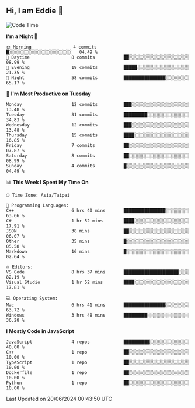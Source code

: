 ## Hi, I am Eddie 👋

<!--START_SECTION:waka-->
![Code Time](http://img.shields.io/badge/Code%20Time-169%20hrs%209%20mins-blue)

**I'm a Night 🦉** 

```text
🌞 Morning                4 commits           █░░░░░░░░░░░░░░░░░░░░░░░░   04.49 % 
🌆 Daytime                8 commits           ██░░░░░░░░░░░░░░░░░░░░░░░   08.99 % 
🌃 Evening                19 commits          █████░░░░░░░░░░░░░░░░░░░░   21.35 % 
🌙 Night                  58 commits          ████████████████░░░░░░░░░   65.17 % 
```
📅 **I'm Most Productive on Tuesday** 

```text
Monday                   12 commits          ███░░░░░░░░░░░░░░░░░░░░░░   13.48 % 
Tuesday                  31 commits          █████████░░░░░░░░░░░░░░░░   34.83 % 
Wednesday                12 commits          ███░░░░░░░░░░░░░░░░░░░░░░   13.48 % 
Thursday                 15 commits          ████░░░░░░░░░░░░░░░░░░░░░   16.85 % 
Friday                   7 commits           ██░░░░░░░░░░░░░░░░░░░░░░░   07.87 % 
Saturday                 8 commits           ██░░░░░░░░░░░░░░░░░░░░░░░   08.99 % 
Sunday                   4 commits           █░░░░░░░░░░░░░░░░░░░░░░░░   04.49 % 
```


📊 **This Week I Spent My Time On** 

```text
🕑︎ Time Zone: Asia/Taipei

💬 Programming Languages: 
C++                      6 hrs 40 mins       ████████████████░░░░░░░░░   63.66 % 
C#                       1 hr 52 mins        ████░░░░░░░░░░░░░░░░░░░░░   17.91 % 
JSON                     38 mins             ██░░░░░░░░░░░░░░░░░░░░░░░   06.07 % 
Other                    35 mins             █░░░░░░░░░░░░░░░░░░░░░░░░   05.58 % 
Markdown                 16 mins             █░░░░░░░░░░░░░░░░░░░░░░░░   02.64 % 

🔥 Editors: 
VS Code                  8 hrs 37 mins       █████████████████████░░░░   82.19 % 
Visual Studio            1 hr 52 mins        ████░░░░░░░░░░░░░░░░░░░░░   17.81 % 

💻 Operating System: 
Mac                      6 hrs 41 mins       ████████████████░░░░░░░░░   63.72 % 
Windows                  3 hrs 48 mins       █████████░░░░░░░░░░░░░░░░   36.28 % 
```

**I Mostly Code in JavaScript** 

```text
JavaScript               4 repos             ██████████░░░░░░░░░░░░░░░   40.00 % 
C++                      1 repo              ██░░░░░░░░░░░░░░░░░░░░░░░   10.00 % 
TypeScript               1 repo              ██░░░░░░░░░░░░░░░░░░░░░░░   10.00 % 
Dockerfile               1 repo              ██░░░░░░░░░░░░░░░░░░░░░░░   10.00 % 
Python                   1 repo              ██░░░░░░░░░░░░░░░░░░░░░░░   10.00 % 
```




 Last Updated on 20/06/2024 00:43:50 UTC
<!--END_SECTION:waka-->
